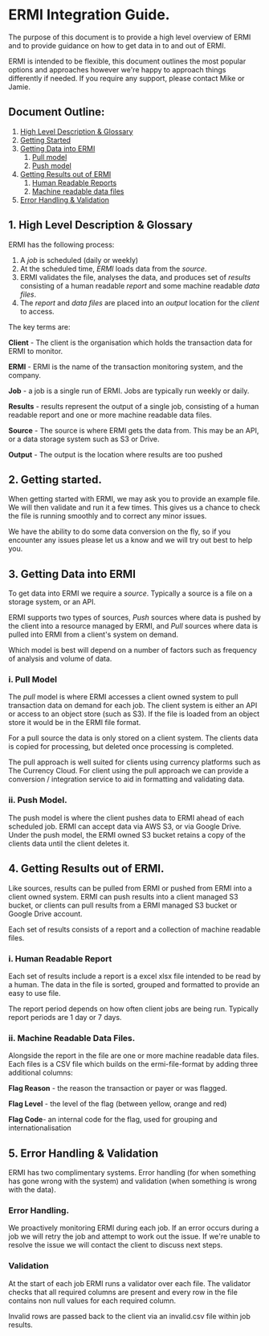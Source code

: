 # ERMI Integration Guide.

The purpose of this document is to provide a high level overview of ERMI and to provide guidance on how to get data in to and out of ERMI.

ERMI is intended to be flexible, this document outlines the most popular options and approaches however we're happy to approach things differently if needed. If you require any support, please contact Mike or Jamie.

## Document Outline:

1. [High Level Description & Glossary](#1-high-level-description--glossary)
2. [Getting Started](#2-getting-started)
3. [Getting Data into ERMI](#3-getting-data-into-ermi)
	1. [Pull model](#i-pull-model)
	2. [Push model](#ii-push-model)
4. [Getting Results out of ERMI](#4-getting-results-out-of-ermi)
	1. [Human Readable Reports](#i-human-readable-report)
	2. [Machine readable data files](#ii-machine-readable-data-files)
5. [Error Handling & Validation](#5-error-handling--validation)

## 1. High Level Description & Glossary

ERMI has the following process:

1. A *job* is scheduled (daily or weekly)
2. At the scheduled time, *ERMI* loads data from the *source*.
3. ERMI validates the file, analyses the data, and produces set of *results* consisting of a human readable *report* and some machine readable *data files*. 
4. The *report* and *data files* are placed into an *output* location for the *client* to access.

The key terms are:

**Client** - The client is the organisation which holds the transaction data for ERMI to monitor.

**ERMI** - ERMI is the name of the transaction monitoring system, and the company.

**Job** - a job is a single run of ERMI. Jobs are typically run weekly or daily. 

**Results** - results represent the output of a single job, consisting of a human readable report and one or more machine readable data files.

**Source** - The source is where ERMI gets the data from. This may be an API, or a data storage system such as S3 or Drive.

**Output** - The output is the location where results are too pushed

## 2. Getting started. 

When getting started with ERMI, we may ask you to provide an example file. We will then validate and run it a few times. This gives us a chance to check the file is running smoothly and to correct any minor issues.

We have the ability to do some data conversion on the fly, so if you encounter any issues please let us a know and we will try out best to help you.

## 3. Getting Data into ERMI

To get data into ERMI we require a *source*. Typically a source is a file on a storage system, or an API.  

ERMI supports two types of sources, *Push* sources where data is pushed by the client into a resource managed by ERMI, and *Pull* sources where data is pulled into ERMI from a client's system on demand. 

Which model is best will depend on a number of factors such as frequency of analysis and volume of data. 

### i. Pull Model

The *pull* model is where ERMI accesses a client owned system to pull transaction data on demand for each job. The client system is either an API or access to an object store (such as S3). If the file is loaded from an object store it would be in the ERMI file format.

For a pull source the data is only stored on a client system. The clients data is copied for processing, but deleted once processing is completed.

The pull approach is well suited for clients using currency platforms such as The Currency Cloud. For client using the pull approach we can provide a conversion / integration service to aid in formatting and validating data.

### ii. Push Model.

The push model is where the client pushes data to ERMI ahead of each scheduled job. ERMI can accept data via AWS S3, or via Google Drive. Under the push model, the ERMI owned S3 bucket retains a copy of the clients data until the client deletes it.

## 4. Getting Results out of ERMI. 

Like sources, results can be pulled from ERMI or pushed from ERMI into a client owned system. ERMI can push results into a client managed S3 bucket, or clients can pull results from a ERMI managed S3 bucket or Google Drive account.

Each set of results consists of a report and a collection of machine readable files.

### i. Human Readable Report

Each set of results include a report is a excel xlsx file intended to be read by a human. The data in the file is sorted, grouped and formatted to provide an easy to use file.

The report period depends on how often client jobs are being run. Typically report periods are 1 day or 7 days.

### ii. Machine Readable Data Files.

Alongside the report in the file are one or more machine readable data files. Each files is a CSV file which builds on the ermi-file-format by adding three additional columns:

**Flag Reason** - the reason the transaction or payer or was flagged. 

**Flag Level** - the level of the flag (between yellow, orange and red)

**Flag Code**- an internal code for the flag, used for grouping and internationalisation  

## 5. Error Handling & Validation

ERMI has two complimentary systems. Error handling (for when something has gone wrong with the system) and validation (when something is wrong with the data).

### Error Handling.

We proactively monitoring ERMI during each job. If an error occurs during a job we will retry the job and attempt to work out the issue. If we're unable to resolve the issue we will contact the client to discuss next steps.

### Validation

At the start of each job ERMI runs a validator over each file. The validator checks that all required columns are present and every row in the file contains non null values for each required column. 

Invalid rows are passed back to the client via an invalid.csv file within job results.
